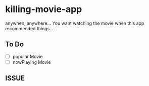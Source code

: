 # killing-movie-app

anywhen, anywhere... You want watching the movie when this app recommended things....

## To Do

- [ ] popular Movie
- [ ] nowPlaying Movie

## ISSUE
